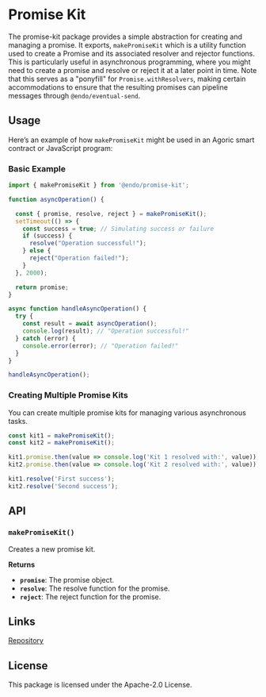 # Promise Kit

The promise-kit package provides a simple abstraction for creating and managing a promise. It exports, `makePromiseKit` which is a utility function used to create a Promise and its associated resolver and rejector functions. This is particularly useful in asynchronous programming, where you might need to create a promise and resolve or reject it at a later point in time.
Note that this serves as a "ponyfill" for `Promise.withResolvers`, making certain accommodations to ensure that the resulting promises can pipeline messages through `@endo/eventual-send`.

## Usage

Here’s an example of how `makePromiseKit` might be used in an Agoric smart contract or JavaScript program:

### Basic Example

```javascript
import { makePromiseKit } from '@endo/promise-kit';

function asyncOperation() {

  const { promise, resolve, reject } = makePromiseKit();
  setTimeout(() => {
    const success = true; // Simulating success or failure
    if (success) {
      resolve("Operation successful!");
    } else {
      reject("Operation failed!");
    }
  }, 2000); 

  return promise;
}

async function handleAsyncOperation() {
  try {
    const result = await asyncOperation();
    console.log(result); // "Operation successful!"
  } catch (error) {
    console.error(error); // "Operation failed!"
  }
}

handleAsyncOperation();
```

### Creating Multiple Promise Kits

You can create multiple promise kits for managing various asynchronous tasks.

```javascript
const kit1 = makePromiseKit();
const kit2 = makePromiseKit();

kit1.promise.then(value => console.log('Kit 1 resolved with:', value));
kit2.promise.then(value => console.log('Kit 2 resolved with:', value));

kit1.resolve('First success');
kit2.resolve('Second success');

```

## API

### `makePromiseKit()`
Creates a new promise kit.

**Returns**
- **`promise`**: The promise object.
- **`resolve`**: The resolve function for the promise.
- **`reject`**: The reject function for the promise.

## Links
[Repository](https://github.com/endojs/endo/tree/master/packages/promise-kit)

## License
This package is licensed under the Apache-2.0 License.